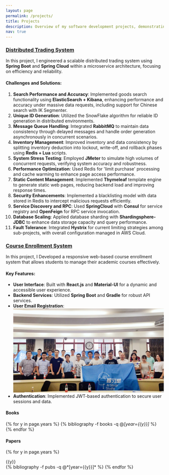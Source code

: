 ```yaml
---
layout: page
permalink: /projects/
title: Projects
description: Overview of my software development projects, demonstrating expertise in distributed systems, microservices, and full-stack development.
nav: true
---
```


### [Distributed Trading System](https://github.com/Yuxuan-Li295/trade-release)

In this project, I engineered a scalable distributed trading system using **Spring Boot** and **Spring Cloud** within a microservice architecture, focusing on efficiency and reliability.

#### Challenges and Solutions:
1. **Search Performance and Accuracy**: Implemented goods search functionality using **ElasticSearch + Kibana**, enhancing performance and accuracy under massive data requests, including support for Chinese search with IK Segmenter.
2. **Unique ID Generation**: Utilized the SnowFlake algorithm for reliable ID generation in distributed environments.
3. **Message Queue Handling**: Integrated **RabbitMQ** to maintain data consistency through delayed messages and handle order generation asynchronously in concurrent scenarios.
4. **Inventory Management**: Improved inventory and data consistency by splitting inventory deduction into lockout, write-off, and rollback phases using **Redis + Lua** scripts.
5. **System Stress Testing**: Employed **JMeter** to simulate high volumes of concurrent requests, verifying system accuracy and robustness.
6. **Performance Optimization**: Used Redis for 'limit purchase' processing and cache warming to enhance page access performance.
7. **Static Content Management**: Implemented **Thymeleaf** template engine to generate static web pages, reducing backend load and improving response times.
8. **Security Enhancements**: Implemented a blacklisting model with data stored in Redis to intercept malicious requests efficiently.
9. **Service Discovery and RPC**: Used **SpringCloud** with **Consul** for service registry and **OpenFeign** for RPC service invocation.
10. **Database Scaling**: Applied database sharding with **Shardingsphere-JDBC** to enhance data storage capacity and query performance.
11. **Fault Tolerance**: Integrated **Hystrix** for current limiting strategies among sub-projects, with overall configuration managed in AWS Cloud.

### [Course Enrollment System](https://github.com/Yuxuan-Li295/COURSE-ENROLLEMNT)

In this project, I Developed a responsive web-based course enrollment system that allows students to manage their academic courses effectively.

#### Key Features:
- **User Interface**: Built with **React.js** and **Material-UI** for a dynamic and accessible user experience.
- **Backend Services**: Utilized **Spring Boot** and **Gradle** for robust API services.
- **User Email Registration**: 
![Registration Flow Chart](assets/img/CES_Registration.jpg)
- **Authentication**: Implemented JWT-based authentication to secure user sessions and data.

#### Books

<div class="publications">

{% for y in page.years %}
  {% bibliography -f books -q @*[year={{y}}]* %}
{% endfor %}

</div>

#### Papers

<div class="publications">

{% for y in page.years %}
  <div>{{y}}</div>
  {% bibliography -f pubs -q @*[year={{y}}]* %}
{% endfor %}

</div>
